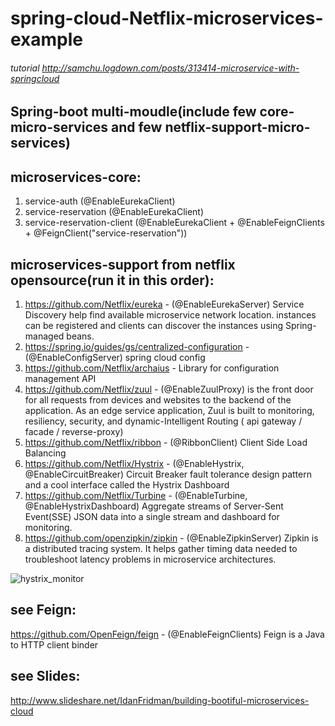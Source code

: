 # spring-cloud-Netflix-microservices-example
###### tutorial http://samchu.logdown.com/posts/313414-microservice-with-springcloud

## Spring-boot multi-moudle(include few core-micro-services and  few netflix-support-micro-services) 

## microservices-core:
1. service-auth (@EnableEurekaClient)
2. service-reservation  (@EnableEurekaClient)
3. service-reservation-client   (@EnableEurekaClient + @EnableFeignClients + @FeignClient("service-reservation"))


## microservices-support from netflix opensource(run it in this order):
1. https://github.com/Netflix/eureka - (@EnableEurekaServer) Service Discovery help find available microservice network location. instances can be registered and clients can discover the instances using Spring-managed beans.
2. https://spring.io/guides/gs/centralized-configuration - (@EnableConfigServer) spring cloud config
3. https://github.com/Netflix/archaius - Library for configuration management API
4. https://github.com/Netflix/zuul - (@EnableZuulProxy) is the front door for all requests from devices and websites to the backend of the   application. As an edge service application, Zuul is built to monitoring, resiliency, security, and dynamic-Intelligent Routing ( api gateway / facade / reverse-proxy)
5. https://github.com/Netflix/ribbon - (@RibbonClient) Client Side Load Balancing 
6. https://github.com/Netflix/Hystrix - (@EnableHystrix, @EnableCircuitBreaker) Circuit Breaker fault tolerance design pattern and a cool interface called the Hystrix Dashboard 
7. https://github.com/Netflix/Turbine - (@EnableTurbine, @EnableHystrixDashboard) Aggregate streams of Server-Sent Event(SSE) JSON data into a single stream and dashboard for monitoring.
8. https://github.com/openzipkin/zipkin - (@EnableZipkinServer) Zipkin is a distributed tracing system. It helps gather timing data needed to troubleshoot latency problems in microservice architectures.

![hystrix_monitor](https://raw.githubusercontent.com/whoooami/spring-cloud-microservice-world/master/images/localhost_8010_hystrix_monitor.png)

## see Feign:
https://github.com/OpenFeign/feign - (@EnableFeignClients) Feign is a Java to HTTP client binder 

## see Slides: 
http://www.slideshare.net/IdanFridman/building-bootiful-microservices-cloud


 
